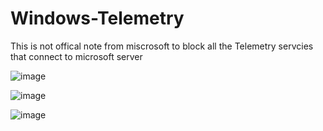 # Windows-Telemetry
This is not offical note from miscrosoft to block all the Telemetry servcies that connect to microsoft server

![image](https://github.com/user-attachments/assets/d7744cc8-12cb-49d5-9b4d-0b40521e1f68)

![image](https://github.com/user-attachments/assets/6acaf320-5700-45be-8ab1-d20203f4e8db)

![image](https://github.com/user-attachments/assets/9cea8e44-2fc2-4ba9-aeca-b5bfcb7f8797)
